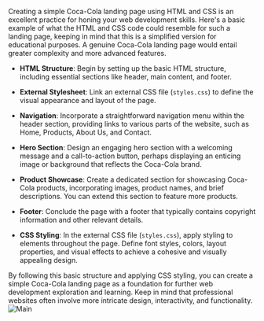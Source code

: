 Creating a simple Coca-Cola landing page using HTML and CSS is an excellent practice for honing your web development skills. Here's a basic example of what the HTML and CSS code could resemble for such a landing page, keeping in mind that this is a simplified version for educational purposes. A genuine Coca-Cola landing page would entail greater complexity and more advanced features.

- **HTML Structure**: Begin by setting up the basic HTML structure, including essential sections like header, main content, and footer.

- **External Stylesheet**: Link an external CSS file (`styles.css`) to define the visual appearance and layout of the page.

- **Navigation**: Incorporate a straightforward navigation menu within the header section, providing links to various parts of the website, such as Home, Products, About Us, and Contact.

- **Hero Section**: Design an engaging hero section with a welcoming message and a call-to-action button, perhaps displaying an enticing image or background that reflects the Coca-Cola brand.

- **Product Showcase**: Create a dedicated section for showcasing Coca-Cola products, incorporating images, product names, and brief descriptions. You can extend this section to feature more products.

- **Footer**: Conclude the page with a footer that typically contains copyright information and other relevant details.

- **CSS Styling**: In the external CSS file (`styles.css`), apply styling to elements throughout the page. Define font styles, colors, layout properties, and visual effects to achieve a cohesive and visually appealing design.

By following this basic structure and applying CSS styling, you can create a simple Coca-Cola landing page as a foundation for further web development exploration and learning. Keep in mind that professional websites often involve more intricate design, interactivity, and functionality.
![Main](https://github.com/anuragraiii/Project/assets/90954348/da2537b6-dd49-4378-966b-dbdd8cf14513)
